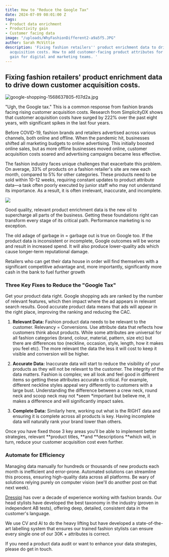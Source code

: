 ```yaml
---
title: How to "Reduce the Google Tax"
date: 2024-07-09 08:01:00 Z
tags:
- Product data enrichment
- Productivity gain
- Customer facing data
image: "/uploads/WhyFashionDifferent2-a9a5f5.JPG"
author: Sarah McVittie
description: 'Fixing fashion retailers'' product enrichment data to drive down customer
  acquisition costs. How to add customer-facing product attributes for fashion. Productivity
  gain for digital and marketing teams. '
---
```


## Fixing fashion retailers' product enrichment data to drive down customer acquisition costs.

![google-shopping-1568637805-f07d2a.jpg](/uploads/google-shopping-1568637805-f07d2a.jpg)

"Ugh, the Google tax." This is a common response from fashion brands facing rising customer acquisition costs.
Research from SimplicityDX shows that customer acquisition costs have surged by 222% over the past eight years, with significant spikes in the last four years.

Before COVID-19, fashion brands and retailers advertised across various channels, both online and offline. When the pandemic hit, businesses shifted all marketing budgets to online advertising. This initially boosted online sales, but as more offline businesses moved online, customer acquisition costs soared and advertising campaigns became less effective.

The fashion industry faces unique challenges that exacerbate this problem. On average, 33% of products on a fashion retailer's site are new each month, compared to 5% for other categories. These products need to be sold within 10-12 weeks, requiring constant updates to product attribute data—a task often poorly executed by junior staff who may not understand its importance. As a result, it is often irrelevant, inaccurate, and incomplete.

![](https://img.siteleaf.com/eyJidWNrZXQiOiJzaXRlbGVhZi1jZG4iLCJrZXkiOiI1OTBjNTEyZDliZTVmNTQwNzc1YmM3MmQvYXNzZXRzLzY2OGNmMTBjZDgwZDA1NDc1Yzc2NjNhNy5KUEciLCJlZGl0cyI6eyJyZXNpemUiOnsid2lkdGgiOjEyMDAsImhlaWdodCI6MTIwMCwiZml0IjoiaW5zaWRlIn0sInRvRm9ybWF0Ijoid2VicCJ9fQ==)

Good quality, relevant product enrichment data is the new oil to supercharge all parts of the business. Getting these foundations right can transform every stage of its critical path. Performance marketing is no exception.

The old adage of garbage in = garbage out is true on Google too. If the product data is inconsistent or incomplete, Google outcomes will be worse and result in increased spend. It will also produce lower-quality ads which cause longer-term reputational damage.

Retailers who can get their data house in order will find themselves with a significant competitive advantage and, more importantly, significantly more cash in the bank to fuel further growth

### Three Key Fixes to Reduce the "Google Tax"

Get your product data right. Google shopping ads are ranked by the number of relevant features, which then impact where the ad appears in relevant search results. Good accurate product data means that ads will appear in the right place, improving the ranking and reducing the CAC.

1. **Relevant Data:** Fashion product data needs to be relevant to the customer. Relevancy = Conversions. Use attribute data that reflects how customers think about products. While some attributes are universal for all fashion categories (brand, colour, material, pattern, size etc) but there are differences too (neckline, occasion, style, length, how it makes you feel etc). The more relevant the data the less it will cost to keep it visible and conversion will be higher.

2. **Accurate Data:** Inaccurate data will start to reduce the visibility of your products as they will not be relevant to the customer. The integrity of the data matters. Fashion is complex; we all look and feel good in different items so getting these attributes accurate is critical. For example, different neckline styles appeal very differently to customers with a large bust. Understanding the difference between a crew neck, round neck and scoop neck may not *seem *important but believe me, it makes a difference and will significantly impact sales.

3. **Complete Data:** Similarly here, working out what is the RIGHT data and ensuring it is complete across all products is key. Having incomplete data will naturally rank your brand lower than others.

Once you have fixed those 3 key areas you’ll be able to implement better strategies, relevant **product titles, **and **descriptions **which will, in turn, reduce your customer acquisition cost even further.

### Automate for Efficiency

Managing data manually for hundreds or thousands of new products each month is inefficient and error-prone. Automated solutions can streamline this process, ensuring high-quality data across all platforms. Be wary of solutions relying purely on computer vision (we'll do another post on that next week).

[Dressipi](https://www.linkedin.com/company/dressipi/) has over a decade of experience working with fashion brands. Our head stylists have developed the best taxonomy in the industry (proven in independent AB tests), offering deep, detailed, consistent data in the customer's language.

We use CV and AI to do the heavy lifting but have developed a state-of-the-art labelling system that ensures our trained fashion stylists can ensure every single one of our 30K \+ attributes is correct.

If you need a product data audit or want to enhance your data strategies, please do get in touch.